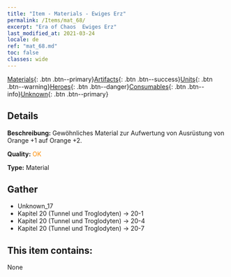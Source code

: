 ```yaml
---
title: "Item - Materials - Ewiges Erz"
permalink: /Items/mat_68/
excerpt: "Era of Chaos  Ewiges Erz"
last_modified_at: 2021-03-24
locale: de
ref: "mat_68.md"
toc: false
classes: wide
---
```

 [Materials](/de/Items/){: .btn .btn--primary}[Artifacts](/de/Items/Artifacts/){: .btn .btn--success}[Units](/de/Items/Units/){: .btn .btn--warning}[Heroes](/de/Items/Heroes/){: .btn .btn--danger}[Consumables](/de/Items/Consumables/){: .btn .btn--info}[Unknown](/de/Items/Unknown/){: .btn .btn--primary}

## Details
 **Beschreibung:** Gewöhnliches Material zur Aufwertung von Ausrüstung von Orange +1 auf Orange +2.

 **Quality:** <span style="color: #FF8C00">OK</span>

 **Type:** Material

## Gather

*    Unknown_17 
*    Kapitel 20 (Tunnel und Troglodyten) -> 20-1 
*    Kapitel 20 (Tunnel und Troglodyten) -> 20-4 
*    Kapitel 20 (Tunnel und Troglodyten) -> 20-7 

## This item contains:

  None

